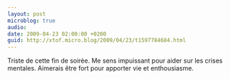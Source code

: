 ```yaml
---
layout: post
microblog: true
audio: 
date: 2009-04-23 02:00:00 +0200
guid: http://xtof.micro.blog/2009/04/23/t1597784684.html
---
```

Triste de cette fin de soirée. Me sens impuissant pour aider sur les crises mentales. Aimerais être fort pour apporter vie et enthousiasme.
